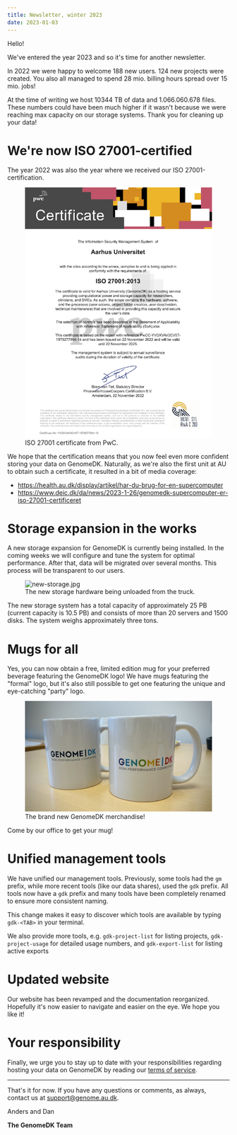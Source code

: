 ```yaml
---
title: Newsletter, winter 2023
date: 2023-01-03
---
```


Hello!

We've entered the year 2023 and so it's time for another newsletter.

In 2022 we were happy to welcome 188 new users. 124 new projects were
created. You also all managed to spend 28 mio. billing hours spread over
15 mio. jobs!

<!-- more -->

At the time of writing we host 10344 TB of data and 1.066.060.678 files.
These numbers could have been much higher if it wasn't because we were
reaching max capacity on our storage systems. Thank you for cleaning up
your data!

# We're now ISO 27001-certified

The year 2022 was also the year where we received our ISO
27001-certification.

<figure>
<img src="certificate.png" alt="certificate.png" />
<figcaption>ISO 27001 certificate from PwC.</figcaption>
</figure>

We hope that the certification means that you now feel even more
confident storing your data on GenomeDK. Naturally, as we're also the
first unit at AU to obtain such a certificate, it resulted in a bit of
media coverage:

-   <https://health.au.dk/display/artikel/har-du-brug-for-en-supercomputer>
-   <https://www.deic.dk/da/news/2023-1-26/genomedk-supercomputer-er-iso-27001-certificeret>

# Storage expansion in the works

A new storage expansion for GenomeDK is currently being installed. In
the coming weeks we will configure and tune the system for optimal
performance. After that, data will be migrated over several months. This
process will be transparent to our users.

<figure>
<img src="new-storage.jpg" alt="new-storage.jpg" />
<figcaption>The new storage hardware being unloaded from the
truck.</figcaption>
</figure>

The new storage system has a total capacity of approximately 25 PB
(current capacity is 10.5 PB) and consists of more than 20 servers and
1500 disks. The system weighs approximately three tons.

# Mugs for all

Yes, you can now obtain a free, limited edition mug for your preferred
beverage featuring the GenomeDK logo! We have mugs featuring the
\"formal\" logo, but it's also still possible to get one featuring the
unique and eye-catching \"party\" logo.

<figure>
<img src="mugs.jpg" alt="mugs.jpg" />
<figcaption>The brand new GenomeDK merchandise!</figcaption>
</figure>

Come by our office to get your mug!

# Unified management tools

We have unified our management tools. Previously, some tools had the
`gm` prefix, while more recent tools (like our data shares), used the
`gdk` prefix. All tools now have a `gdk` prefix and many tools have been
completely renamed to ensure more consistent naming.

This change makes it easy to discover which tools are available by
typing `gdk-<TAB>` in your terminal.

We also provide more tools, e.g. `gdk-project-list` for listing
projects, `gdk-project-usage` for detailed usage numbers, and
`gdk-export-list` for listing active exports

# Updated website

Our website has been revamped and the documentation reorganized.
Hopefully it's now easier to navigate and easier on the eye. We hope
you like it!

# Your responsibility

Finally, we urge you to stay up to date with your responsibilities
regarding hosting your data on GenomeDK by reading our
[terms of service](@/terms.md).

---

That's it for now. If you have any questions or comments, as always,
contact us at <support@genome.au.dk>.

Anders and Dan

**The GenomeDK Team**

